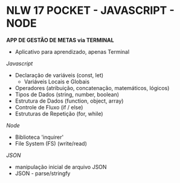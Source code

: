# NLW 17 POCKET - JAVASCRIPT - NODE

**APP DE GESTÃO DE METAS via TERMINAL**

- Aplicativo para aprendizado, apenas Terminal

_Javascript_

- Declaração de variáveis (const, let)
  - Variáveis Locais e Globais
- Operadores (atribuição, concatenação, matemáticos, lógicos)
- Tipos de Dados (string, number, boolean)
- Estrutura de Dados (function, object, array)
- Controle de Fluxo (if / else)
- Estruturas de Repetição (for, while)

_Node_

- Biblioteca 'inquirer'
- File System (FS) (write/read)

_JSON_

- manipulação inicial de arquivo JSON
- JSON - parse/stringfy
